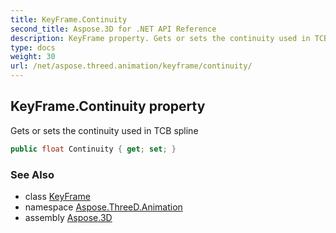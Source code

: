```yaml
---
title: KeyFrame.Continuity
second_title: Aspose.3D for .NET API Reference
description: KeyFrame property. Gets or sets the continuity used in TCB spline
type: docs
weight: 30
url: /net/aspose.threed.animation/keyframe/continuity/
---
```

## KeyFrame.Continuity property

Gets or sets the continuity used in TCB spline

```csharp
public float Continuity { get; set; }
```

### See Also

* class [KeyFrame](../)
* namespace [Aspose.ThreeD.Animation](../../keyframe/)
* assembly [Aspose.3D](../../../)


